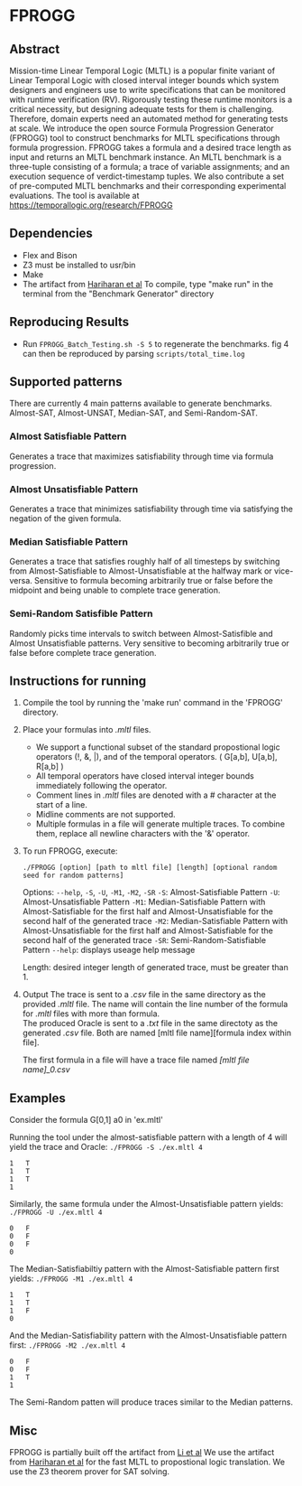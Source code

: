 # FPROGG 
## Abstract
Mission-time Linear Temporal Logic (MLTL) is a popular finite variant of Linear Temporal Logic with closed interval integer bounds 
    which system designers and engineers use to write specifications that can be monitored with runtime verification (RV). 
    Rigorously testing these runtime monitors is a critical necessity, but designing adequate tests for them is challenging. 
    Therefore, domain experts need an automated method for generating tests at scale. 
    We introduce the open source Formula Progression Generator (FPROGG) tool to construct benchmarks for MLTL specifications through formula progression. 
    FPROGG takes a formula and a desired trace length as input and returns an MLTL benchmark instance. 
    An MLTL benchmark is a three-tuple consisting of a formula; a trace of variable assignments; and an execution sequence of verdict-timestamp tuples. 
    We also contribute a set of pre-computed MLTL benchmarks and their corresponding experimental evaluations. The tool is available at https://temporallogic.org/research/FPROGG
    

## Dependencies
- Flex and Bison
- Z3 must be installed to usr/bin
- Make
- The artifact from [Hariharan et al](10.1007/978-3-031-42626-1_6)
To compile, type "make run" in the terminal from the "Benchmark Generator" directory

## Reproducing Results
- Run `FPROGG_Batch_Testing.sh -S 5` to regenerate the benchmarks. 
fig 4 can then be reproduced by parsing `scripts/total_time.log`


## Supported patterns
There are currently 4 main patterns available to generate benchmarks. Almost-SAT, Almost-UNSAT, Median-SAT, and Semi-Random-SAT. 
	
###	Almost Satisfiable Pattern
Generates a trace that maximizes satisfiability through time via formula progression.
###	Almost Unsatisfiable Pattern
Generates a trace that minimizes satisfiability through time via satisfying the negation of the given formula.
###	Median Satisfiable Pattern
Generates a trace that satisfies roughly half of all timesteps by switching from Almost-Satisfiable to Almost-Unsatisfiable at the halfway mark or vice-versa. Sensitive to formula becoming arbitrarily true or false before the midpoint and being unable to complete trace generation.

###	Semi-Random Satisfible Pattern
Randomly picks time intervals to switch between Almost-Satisfible and Almost Unsatisfiable patterns. Very sensitive to becoming arbitrarily true or false before complete trace generation.
 	 


## Instructions for running
1. Compile the tool by running the 'make run' command in the 'FPROGG' directory.

2. Place your formulas into *.mltl* files. 
	- We support a functional subset of the  standard propostional logic operators  (!, &, |),  and of the temporal operators. ( G[a,b], U[a,b], R[a,b] )
	- All temporal operators have closed interval integer bounds immediately following the operator. 
	- Comment lines in *.mltl* files are denoted with  a # character at the start of a line.
	- Midline comments are not supported.
	- Multiple formulas in a file will generate multiple traces. To combine them, replace all newline characters with the '&' operator. 
	

3. To run FPROGG, execute:
	 
	`./FPROGG [option] [path to mltl file] [length] [optional random seed for random patterns]`
	
	Options: `--help`, `-S`, `-U`, `-M1`, `-M2`, `-SR`
		`-S`: Almost-Satisfiable Pattern
		`-U`: Almost-Unsatisfiable Pattern
		`-M1`: Median-Satisfiable Pattern with Almost-Satisfiable for the first half and Almost-Unsatisfiable for the second half of the generated trace
		`-M2`: Median-Satisfiable Pattern with Almost-Unsatisfiable for the first half and Almost-Satisfiable for the second half of the generated trace
		`-SR`: Semi-Random-Satisfiable Pattern
		`--help`: displays useage help message
		
	Length: desired integer length of generated trace, must be greater than 1.
		
4. Output
	The trace is sent to a *.csv* file in the same directory as the provided *.mltl* file. The name will contain the line number of the formula for *.mltl* files with more than formula.  
	The produced Oracle is sent to a *.txt* file in the same directoty as the generated *.csv* file.
	Both are named [mltl file name][formula index within file]. 
	
	The first formula in a file will have a trace file named *[mltl file name]_0.csv*

## Examples
Consider the formula G[0,1] a0 in 'ex.mltl'

Running the tool under the almost-satisfiable pattern with a length of 4 will yield the trace and Oracle:
	`./FPROGG -S ./ex.mltl 4`	
	
	1	T
	1	T
	1	T
	1
	
Similarly, the same formula under the Almost-Unsatisfiable pattern yields:
	`./FPROGG -U ./ex.mltl 4`

	0	F
	0	F
	0	F
	0
	
The Median-Satisfiabiltiy pattern with the Almost-Satisfiable pattern first yields:
	`./FPROGG -M1 ./ex.mltl 4`

	1	T	
	1	T
	1	F
	0
	
And the Median-Satisfiability pattern with the Almost-Unsatisfiable pattern first: 
	`./FPROGG -M2 ./ex.mltl 4`

	0	F
	0	F
	1	T
	1
	

	
The Semi-Random patten will produce traces similar to the Median patterns.
	
## Misc
FPROGG is partially built off the artifact from [Li et al]()
We use the artifact from [Hariharan et al](10.1007/978-3-031-42626-1_6) for the fast MLTL to propostional logic translation.
We use the Z3 theorem prover for SAT solving.